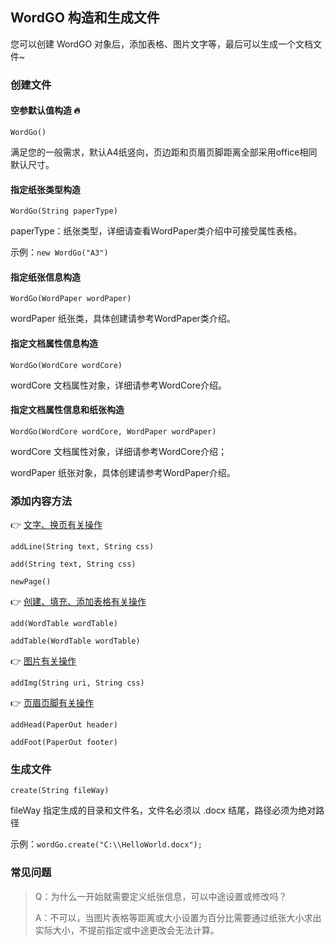 ## WordGO 构造和生成文件

您可以创建 WordGO 对象后，添加表格、图片文字等，最后可以生成一个文档文件~

### 创建文件

#### 空参默认值构造 🔥 

`WordGo()`

满足您的一般需求，默认A4纸竖向，页边距和页眉页脚距离全部采用office相同默认尺寸。

#### 指定纸张类型构造

`WordGo(String paperType)`

paperType：纸张类型，详细请查看WordPaper类介绍中可接受属性表格。

示例：`new WordGo("A3")`

#### 指定纸张信息构造

`WordGo(WordPaper wordPaper)`

wordPaper  纸张类，具体创建请参考WordPaper类介绍。

#### 指定文档属性信息构造

`WordGo(WordCore wordCore)`

wordCore  文档属性对象，详细请参考WordCore介绍。

#### 指定文档属性信息和纸张构造

`WordGo(WordCore wordCore, WordPaper wordPaper)`

wordCore  文档属性对象，详细请参考WordCore介绍；

wordPaper  纸张对象，具体创建请参考WordPaper介绍。



### 添加内容方法

👉 [文字、换页有关操作](https://github.com/qrpcode/wordgo/blob/master/api/textapi.md)

`addLine(String text, String css)`

`add(String text, String css)`

`newPage()`

👉 [创建、填充、添加表格有关操作](https://github.com/qrpcode/wordgo/blob/master/api/tableapi.md)

`add(WordTable wordTable)`

`addTable(WordTable wordTable)`

👉 [图片有关操作](https://github.com/qrpcode/wordgo/blob/master/api/imgapi.md)

`addImg(String uri, String css)`

👉 [页眉页脚有关操作](https://github.com/qrpcode/wordgo/blob/master/api/paperoutapi.md)

`addHead(PaperOut header)`

`addFoot(PaperOut footer)`



### 生成文件

`create(String fileWay)`

fileWay  指定生成的目录和文件名，文件名必须以  .docx  结尾，路径必须为绝对路径

示例：`wordGo.create("C:\\HelloWorld.docx");`



### 常见问题

> Q：为什么一开始就需要定义纸张信息，可以中途设置或修改吗？
>
> A：不可以，当图片表格等距离或大小设置为百分比需要通过纸张大小求出实际大小，不提前指定或中途更改会无法计算。


